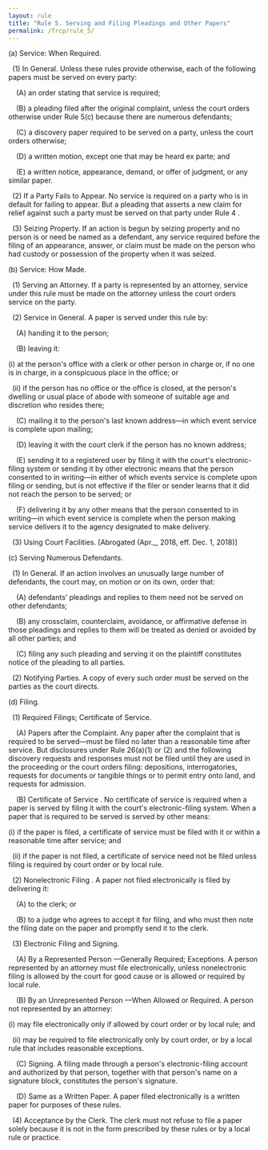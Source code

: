 ```yaml
---
layout: rule
title: "Rule 5. Serving and Filing Pleadings and Other Papers"
permalink: /frcp/rule_5/
---
```


(a) Service: When Required.


&nbsp;&nbsp;(1) In General. Unless these rules provide otherwise, each of the following papers must be served on every party:


&nbsp;&nbsp;&nbsp;&nbsp;(A) an order stating that service is required;


&nbsp;&nbsp;&nbsp;&nbsp;(B) a pleading filed after the original complaint, unless the court orders otherwise under Rule 5(c) because there are numerous defendants;


&nbsp;&nbsp;&nbsp;&nbsp;(C) a discovery paper required to be served on a party, unless the court orders otherwise;


&nbsp;&nbsp;&nbsp;&nbsp;(D) a written motion, except one that may be heard ex parte; and


&nbsp;&nbsp;&nbsp;&nbsp;(E) a written notice, appearance, demand, or offer of judgment, or any similar paper.


&nbsp;&nbsp;(2) If a Party Fails to Appear. No service is required on a party who is in default for failing to appear. But a pleading that asserts a new claim for relief against such a party must be served on that party under Rule 4 .


&nbsp;&nbsp;(3) Seizing Property. If an action is begun by seizing property and no person is or need be named as a defendant, any service required before the filing of an appearance, answer, or claim must be made on the person who had custody or possession of the property when it was seized.


(b) Service: How Made.


&nbsp;&nbsp;(1) Serving an Attorney. If a party is represented by an attorney, service under this rule must be made on the attorney unless the court orders service on the party.


&nbsp;&nbsp;(2) Service in General. A paper is served under this rule by:


&nbsp;&nbsp;&nbsp;&nbsp;(A) handing it to the person;


&nbsp;&nbsp;&nbsp;&nbsp;(B) leaving it:


(i) at the person's office with a clerk or other person in charge or, if no one is in charge, in a conspicuous place in the office; or


&nbsp;&nbsp;(ii) if the person has no office or the office is closed, at the person's dwelling or usual place of abode with someone of suitable age and discretion who resides there;


&nbsp;&nbsp;&nbsp;&nbsp;(C) mailing it to the person's last known address—in which event service is complete upon mailing;


&nbsp;&nbsp;&nbsp;&nbsp;(D) leaving it with the court clerk if the person has no known address;


&nbsp;&nbsp;&nbsp;&nbsp;(E) sending it to a registered user by filing it with the court's electronic-filing system or sending it by other electronic means that the person consented to in writing—in either of which events service is complete upon filing or sending, but is not effective if the filer or sender learns that it did not reach the person to be served; or


&nbsp;&nbsp;&nbsp;&nbsp;(F) delivering it by any other means that the person consented to in writing—in which event service is complete when the person making service delivers it to the agency designated to make delivery.


&nbsp;&nbsp;(3) Using Court Facilities. [Abrogated (Apr._, 2018, eff. Dec. 1, 2018)]


(c) Serving Numerous Defendants.


&nbsp;&nbsp;(1) In General. If an action involves an unusually large number of defendants, the court may, on motion or on its own, order that:


&nbsp;&nbsp;&nbsp;&nbsp;(A) defendants’ pleadings and replies to them need not be served on other defendants;


&nbsp;&nbsp;&nbsp;&nbsp;(B) any crossclaim, counterclaim, avoidance, or affirmative defense in those pleadings and replies to them will be treated as denied or avoided by all other parties; and


&nbsp;&nbsp;&nbsp;&nbsp;(C) filing any such pleading and serving it on the plaintiff constitutes notice of the pleading to all parties.


&nbsp;&nbsp;(2) Notifying Parties. A copy of every such order must be served on the parties as the court directs.


(d) Filing.


&nbsp;&nbsp;(1) Required Filings; Certificate of Service.


&nbsp;&nbsp;&nbsp;&nbsp;(A) Papers after the Complaint. Any paper after the complaint that is required to be served—must be filed no later than a reasonable time after service. But disclosures under Rule 26(a)(1) or (2) and the following discovery requests and responses must not be filed until they are used in the proceeding or the court orders filing: depositions, interrogatories, requests for documents or tangible things or to permit entry onto land, and requests for admission.


&nbsp;&nbsp;&nbsp;&nbsp;(B) Certificate of Service . No certificate of service is required when a paper is served by filing it with the court's electronic-filing system. When a paper that is required to be served is served by other means:


(i) if the paper is filed, a certificate of service must be filed with it or within a reasonable time after service; and


&nbsp;&nbsp;(ii) if the paper is not filed, a certificate of service need not be filed unless filing is required by court order or by local rule.


&nbsp;&nbsp;(2) Nonelectronic Filing . A paper not filed electronically is filed by delivering it:


&nbsp;&nbsp;&nbsp;&nbsp;(A) to the clerk; or


&nbsp;&nbsp;&nbsp;&nbsp;(B) to a judge who agrees to accept it for filing, and who must then note the filing date on the paper and promptly send it to the clerk.


&nbsp;&nbsp;(3) Electronic Filing and Signing.


&nbsp;&nbsp;&nbsp;&nbsp;(A) By a Represented Person —Generally Required; Exceptions. A person represented by an attorney must file electronically, unless nonelectronic filing is allowed by the court for good cause or is allowed or required by local rule.


&nbsp;&nbsp;&nbsp;&nbsp;(B) By an Unrepresented Person —When Allowed or Required. A person not represented by an attorney:


(i) may file electronically only if allowed by court order or by local rule; and


&nbsp;&nbsp;(ii) may be required to file electronically only by court order, or by a local rule that includes reasonable exceptions.


&nbsp;&nbsp;&nbsp;&nbsp;(C) Signing. A filing made through a person's electronic-filing account and authorized by that person, together with that person's name on a signature block, constitutes the person's signature.


&nbsp;&nbsp;&nbsp;&nbsp;(D) Same as a Written Paper. A paper filed electronically is a written paper for purposes of these rules.


&nbsp;&nbsp;(4) Acceptance by the Clerk. The clerk must not refuse to file a paper solely because it is not in the form prescribed by these rules or by a local rule or practice.